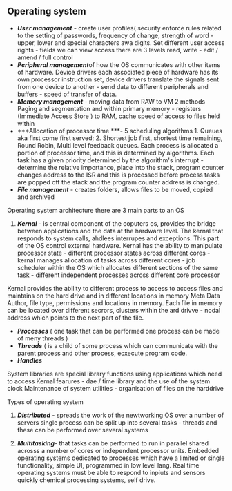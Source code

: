 ## Operating system 
 * ***User management*** - create user profiles( security enforce rules related to the setting of passwords, frequency of change, strength of word - upper, lower and special characters awa  digits. Set different user access rights - fields we  can view access there are 3 levels read, write - edit / amend / full control 
 * ***Peripheral management***of how the OS communicates with other items of hardware. Device drivers each associated piece of hardware has its own processor instruction set, device drivers translate the signals sent from one device to another - send data to different peripherals and buffers - speed of transfer of data. 
 * ***Memory management*** - moving data from RAW to VM 2 methods  Paging and segmentation and within primary memory - registers (Immediate Access Store ) to RAM, cache speed of access to files held within
 * ***Allocation of processor time ***- 5 scheduling algorithms 1. Queues aka first come first served; 2. Shortest job first, shortest time remaining, Round Robin, Multi level feedback queues. Each process is allocated a portion of processor time, and this is determined by algorithms. Each task has a given priority determined by the algorithm's interrupt - determine the relative importance, place into the stack, program counter changes address to the ISR and this is processed before process tasks are popped off the stack and the program counter address is changed.
 * ***File management*** - creates folders, allows files to be moved, copied and archived 

Operating system architecture there are 3 main parts to an OS
1) ***Kernal*** - is central component of the coputers os, provides the bridge between applications and the data at the hardware level. The kernal that responds to system calls, ahdlees interrupes and exceptions. This part of the OS control external hardware. Kernal has the ability to manipulate processor state - different processor states across different cores - kernal manages allocation of tasks across different cores - job scheduler within the OS which allocates different sections of the same task - different independent processes across different core processor 

Kernal provides the ability to different process to access to access files and maintains on the hard drive and in different locations in memory 
Meta Data
Author, file type, permissions and locations in memory. Each file in memory can be located over different secrors, clusters within the ard drivve - nodal address which points to the next part of the file. 

 - ***Processes*** ( one task that can be performed one process can be made of meny threads ) 
 - ***Threads*** ( is a child of some process which can communicate with the parent process and other process, ecxecute program code.
 - ***Handles*** 

System libraries are special library functions using applications which need to access Kernal fearures - dae / time library and the use of the system clock 
Maintenance of system utilities - organisation of files on the harddrive 

Types of operating system 
1) ***Distributed*** - spreads the work of the newtworking OS over a number of servers single process can be split up into several tasks - threads and these can be performed over several systems

2) ***Multitasking***- that tasks can be performed to run in parallel shared acrosss a number of cores or independent processor units.
Embedded operating systems dedicated to processes which have a limited or single functionality, simple UI, programmed in low level lang.
Real time operating systems must be able to respond to inpiuts and sensors quickly chemical processing systems, self drive.








